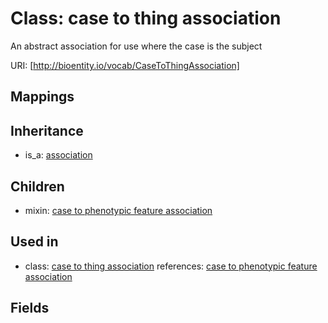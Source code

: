 # Class: case to thing association


An abstract association for use where the case is the subject

URI: [http://bioentity.io/vocab/CaseToThingAssociation]
## Mappings

## Inheritance

 *  is_a: [association](Association.md)
## Children

 *  mixin: [case to phenotypic feature association](CaseToPhenotypicFeatureAssociation.md)
## Used in

 *  class: [case to thing association](CaseToThingAssociation.md) references: [case to phenotypic feature association](CaseToPhenotypicFeatureAssociation.md)
## Fields

